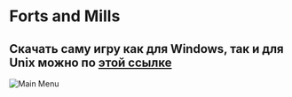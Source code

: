 # Forts and Mills
## Скачать саму игру как для Windows, так и для Unix можно по [этой ссылке](https://sourceforge.net/projects/fortsandmills/?source=directory)
![Main Menu](http://www.imageup.ru/img292/2685567/skrin1.png)
